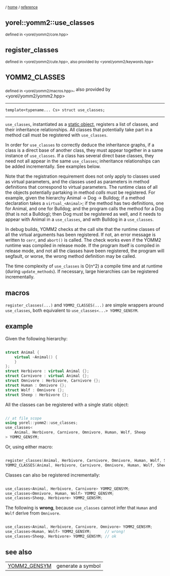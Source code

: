 
<sub>/ [home](/README.md) / [reference](README.md) </sub>
## yorel::yomm2::use_classes
<sub>defined in <yorel/yomm2/core.hpp></sub>
## register_classes
<sub>defined in <yorel/yomm2/cute.hpp>, also provided by
<yorel/yomm2/keywords.hpp></sub>
## YOMM2_CLASSES
<sub>defined in <yorel/yomm2/macros.hpp></sub>, also provided by
<yorel/yomm2/yomm2.hpp>
<!-- -->
---
```
template<typename... Cs> struct use_classes;
```
<!-- -->
---

`use_classes`, instantiated as a [static object](static-object.md), registers
a list of classes, and their inheritance relationships. All classes that
potentially take part in a method call must be registered with `use_classes`.

In order for `use_classes` to correctly deduce the inheritance graphs, if a
class is a direct base of another class, they must appear together in a same
instance of `use_classes`. If a class has several direct base classes, they
need not all appear in the same `use_classes`; inheritance relationships can
be added incrementally. See examples below.

Note that the registration requirement does not only apply to classes used as
virtual parameters, and the classes used as parameters in method definitions
that correspond to virtual parameters. The runtime class of all the objects
potentially partaking in method *calls* must be registered. For example,
given the hierarchy Animal -> Dog -> Bulldog; if a method declaration takes a
`virtual_<Animal>`; if the method has two definitions, one for Animal, and
one for Bulldog; and the program calls the method for a Dog (that is not a
Bulldog); then Dog must be registered as well, and it needs to appear with
Animal in a `use_classes`, and with Bulldog in a `use_classes`.

In debug builds, YOMM2 checks at the call site that the runtime classes of
all the virtual arguments has been registered. If not, an error message is
written to `cerr`, and `abort()` is called. The check works even if the YOMM2
runtime was compiled in release mode. If the program itself is compiled in
release mode, and not all the classes have been registered, the program will
segfault, or worse, the wrong method definition may be called.

The time complexity of `use_classes` is O(n^2) a compile time and at runtime
(during `update_methods`). If necessary, large hierarchies can be registered
incrementally.

## macros

`register_classes(...)`  and `YOMM2_CLASSES(...)` are simple wrappers around
`use_classes`, both equivalent to `use_classes<...> YOMM2_GENSYM`.

## example

Given the following hierarchy:


```c++

struct Animal {
    virtual ~Animal() {
    }
};
struct Herbivore : virtual Animal {};
struct Carnivore : virtual Animal {};
struct Omnivore : Herbivore, Carnivore {};
struct Human : Omnivore {};
struct Wolf : Omnivore {};
struct Sheep : Herbivore {};

```

All the classes can be registered with a single static object:

```c++

// at file scope
using yorel::yomm2::use_classes;
use_classes<
    Animal, Herbivore, Carnivore, Omnivore, Human, Wolf, Sheep
> YOMM2_GENSYM;

```

Or, using either macro:

```c++

register_classes(Animal, Herbivore, Carnivore, Omnivore, Human, Wolf, Sheep);
YOMM2_CLASSES(Animal, Herbivore, Carnivore, Omnivore, Human, Wolf, Sheep);

```

Classes can also be registered incrementally:

```c++

use_classes<Animal, Herbivore, Carnivore> YOMM2_GENSYM;
use_classes<Omnivore, Human, Wolf> YOMM2_GENSYM;
use_classes<Sheep, Herbivore> YOMM2_GENSYM;

```


The following is **wrong**, because `use_classes` cannot infer that `Human`
and `Wolf` derive from `Omnivore`.


```c++

use_classes<Animal, Herbivore, Carnivore, Omnivore> YOMM2_GENSYM;
use_classes<Human, Wolf> YOMM2_GENSYM;      // wrong!
use_classes<Sheep, Herbivore> YOMM2_GENSYM; // ok

```


## see also

|  | |
|---|---|
| [YOMM2_GENSYM](YOMM2_GENSYM.md) | generate a symbol




